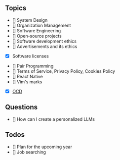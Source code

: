 ## Topics

- [] System Design
- [] Organization Management
- [] Software Engineering
- [] Open-source projects
- [] Software development ethics
- [] Advertisements and its ethics
- [x] Software licenses
- [] Pair Programming
- [] Terms of Service, Privacy Policy, Cookies Policy
- [] React Native
- [] Vim's marks
- [x] [OCD](https://www.msdmanuals.com/home/mental-health-disorders/obsessive-compulsive-and-related-disorders/obsessive-compulsive-disorder-ocd?query=obsessive-compulsive%20disorder%20(ocd)#Symptoms_v11723132)

## Questions

- [] How can I create a personalized LLMs

## Todos

- [] Plan for the upcoming year
- [] Job searching